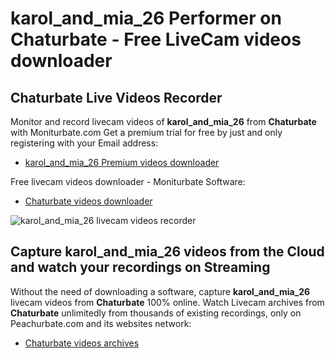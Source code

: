 # karol_and_mia_26 Performer on Chaturbate - Free LiveCam videos downloader

## Chaturbate Live Videos Recorder

Monitor and record livecam videos of **karol_and_mia_26** from **Chaturbate** with Moniturbate.com
Get a premium trial for free by just and only registering with your Email address:
* [karol_and_mia_26 Premium videos downloader](https://moniturbate.com/request-demo-licence-key.html)

Free livecam videos downloader - Moniturbate Software:
* [Chaturbate videos downloader](https://moniturbate.com/moniturbate-download-software.html)

![karol_and_mia_26 livecam videos recorder](https://peachurnet.com/templates/moniturbate-software.png)


## Capture karol_and_mia_26 videos from the Cloud and watch your recordings on Streaming

Without the need of downloading a software, capture **karol_and_mia_26** livecam videos from **Chaturbate** 100% online.
Watch Livecam archives from **Chaturbate** unlimitedly from thousands of existing recordings, only on Peachurbate.com and its websites network:
* [Chaturbate videos archives](https://peachurnet.com/)